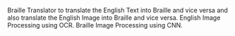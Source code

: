 Braille Translator to translate the English Text into Braille and vice versa and also translate the English Image into Braille and vice versa.
English Image Processing using OCR.
Braille Image Processing using CNN.
